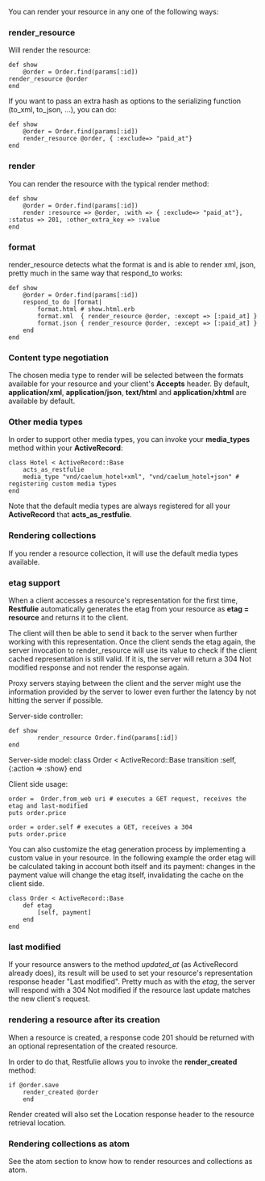 
You can render your resource in any one of the following ways:

### render_resource
Will render the resource:
    
    def show
        @order = Order.find(params[:id])
	render_resource @order 
    end

If you want to pass an extra hash as options to the serializing function (to_xml, to_json, ...), you can do:

    def show
        @order = Order.find(params[:id])
        render_resource @order, { :exclude=> "paid_at"} 
    end

### render
You can render the resource with the typical render method:

    def show
        @order = Order.find(params[:id])
        render :resource => @order, :with => { :exclude=> "paid_at"}, :status => 201, :other_extra_key => :value
    end

### format
render_resource detects what the format is and is able to render xml, json, pretty much in the same way that respond_to works:

    def show
        @order = Order.find(params[:id])
        respond_to do |format|
            format.html # show.html.erb
            format.xml  { render_resource @order, :except => [:paid_at] }
            format.json { render_resource @order, :except => [:paid_at] }
        end
    end
	
### Content type negotiation

The chosen media type to render will be selected between the formats available for your resource and your client's <b>Accepts</b> header. By default, <b>application/xml</b>, <b>application/json</b>, <b>text/html</b> and <b>application/xhtml</b> are available by default.

### Other media types

In order to support other media types, you can invoke your <b>media_types</b> method within your <b>ActiveRecord</b>:

    class Hotel < ActiveRecord::Base
        acts_as_restfulie
        media_type "vnd/caelum_hotel+xml", "vnd/caelum_hotel+json" # registering custom media types
    end

Note that the default media types are always registered for all your <b>ActiveRecord</b> that <b>acts_as_restfulie</b>.

### Rendering collections

If you render a resource collection, it will use the default media types available.

### etag support

When a client accesses a resource's representation for the first time, <b>Restfulie</b> automatically generates the etag from your resource as <b>etag = resource</b> and returns it to the client.

The client will then be able to send it back to the server when further working with this representation. Once the client sends the etag again, the server invocation to render_resource will use its value to check if the client cached representation is still valid. If it is, the server will return a 304 Not modified response and not render the response again.

Proxy servers staying between the client and the server might use the information provided by the server to lower even further the latency by not hitting the server if possible.

Server-side controller:

    def show
		    render_resource Order.find(params[:id])
    end

Server-side model:
    class Order < ActiveRecord::Base
        transition :self, {:action => :show}
    end

Client side usage:

    order =  Order.from_web uri # executes a GET request, receives the etag and last-modified
    puts order.price

    order = order.self # executes a GET, receives a 304
    puts order.price

You can also customize the etag generation process by implementing a custom value in your resource. In the following example the order etag will be calculated taking in account both itself and its payment: changes in the payment value will change the etag itself, invalidating the cache on the client side.

    class Order < ActiveRecord::Base
        def etag
            [self, payment]
        end
    end

### last modified

If your resource answers to the method *updated_at* (as ActiveRecord already does), its result will be used to set your resource's representation response header "Last modified". Pretty much as with the *etag*, the server will respond with a 304 Not modified if the resource last update matches the new client's request.
	
### rendering a resource after its creation

When a resource is created, a response code 201 should be returned with an optional representation of the created resource.

In order to do that, Restfulie allows you to invoke the <b>render_created</b> method:

    if @order.save
        render_created @order
		end

Render created will also set the Location response header to the resource retrieval location.

### Rendering collections as atom

See the atom section to know how to render resources and collections as atom.
